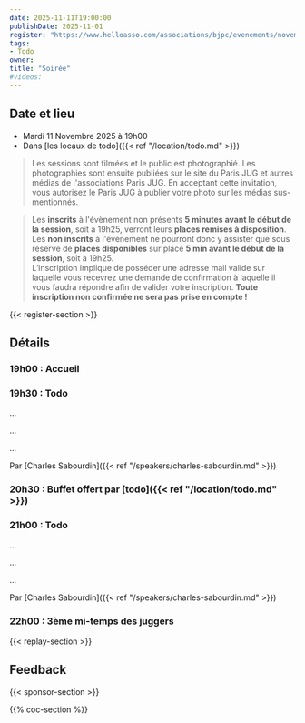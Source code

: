 ```yaml
---
date: 2025-11-11T19:00:00
publishDate: 2025-11-01
register: "https://www.helloasso.com/associations/bjpc/evenements/novembre-2025"
tags:
- Todo
owner: 
title: "Soirée"
#videos:
---
```


## Date et lieu

* Mardi 11 Novembre 2025 à 19h00
* Dans [les locaux de todo]({{< ref "/location/todo.md" >}})

> Les sessions sont filmées et le public est photographié. Les photographies sont ensuite publiées sur le site du Paris JUG et autres médias de l'associations Paris JUG. En acceptant cette invitation, vous autorisez le Paris JUG à publier votre photo sur les médias sus-mentionnés.

> Les **inscrits** à l'évènement non présents **5 minutes avant le début de la session**, soit à 19h25, verront leurs **places remises à disposition**.  
Les **non inscrits** à l'évènement ne pourront donc y assister que sous réserve de **places disponibles** sur place **5 min avant le début de la session**, soit à 19h25.  
L’inscription implique de posséder une adresse mail valide sur laquelle vous recevrez une demande de confirmation à laquelle il vous faudra répondre afin de valider votre inscription.
**Toute inscription non confirmée ne sera pas prise en compte !**

{{< register-section >}}

## Détails

### 19h00 : Accueil

### 19h30 : Todo

...

...

...

Par [Charles Sabourdin]({{< ref "/speakers/charles-sabourdin.md" >}})

### 20h30 : Buffet offert par [todo]({{< ref "/location/todo.md" >}})

<!--
[{{< figure src="/img/sponsors/2025/sponsor.svg" alt="sponsor" class="sponsor-svg-logo" width="250" >}}]({{< ref "/location/sponsor.md" >}}) 
-->

### 21h00 : Todo

...

...

...

Par [Charles Sabourdin]({{< ref "/speakers/charles-sabourdin.md" >}})

### 22h00 : 3ème mi-temps des juggers

{{< replay-section >}}

## Feedback

{{< sponsor-section >}}

{{% coc-section %}}

